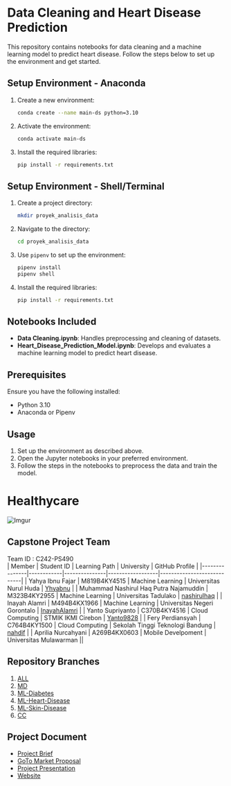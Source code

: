 
# Data Cleaning and Heart Disease Prediction

This repository contains notebooks for data cleaning and a machine learning model to predict heart disease. Follow the steps below to set up the environment and get started.

## Setup Environment - Anaconda

1. Create a new environment:
   ```bash
   conda create --name main-ds python=3.10
   ```
2. Activate the environment:
   ```bash
   conda activate main-ds
   ```
3. Install the required libraries:
   ```bash
   pip install -r requirements.txt
   ```

## Setup Environment - Shell/Terminal

1. Create a project directory:
   ```bash
   mkdir proyek_analisis_data
   ```
2. Navigate to the directory:
   ```bash
   cd proyek_analisis_data
   ```
3. Use `pipenv` to set up the environment:
   ```bash
   pipenv install
   pipenv shell
   ```
4. Install the required libraries:
   ```bash
   pip install -r requirements.txt
   ```

## Notebooks Included

- **Data Cleaning.ipynb**: Handles preprocessing and cleaning of datasets.
- **Heart_Disease_Prediction_Model.ipynb**: Develops and evaluates a machine learning model to predict heart disease.

## Prerequisites

Ensure you have the following installed:
- Python 3.10
- Anaconda or Pipenv

## Usage

1. Set up the environment as described above.
2. Open the Jupyter notebooks in your preferred environment.
3. Follow the steps in the notebooks to preprocess the data and train the model.


# Healthycare

![Imgur](https://imgur.com/bxXKaJn.jpg)


## Capstone Project Team
Team ID : C242-PS490   
| Member        | Student ID | Learning Path | University      | GitHub Profile             |
|---------------|------------|---------------|------------------|----------------------------|
| Yahya Ibnu Fajar | M819B4KY4515 | Machine Learning | Universitas Nurul Huda | [Yhyabnu](https://github.com/Yhyabnu) |
| Muhammad Nashirul Haq Putra Najamuddin | M323B4KY2955 | Machine Learning | Universitas Tadulako | [nashirulhaq](https://github.com/nashirulhaq) |
| Inayah Alamri | M494B4KX1966 | Machine Learning | Universitas Negeri Gorontalo | [InayahAlamri](https://github.com/InayahAlamri) |
| Yanto Supriyanto | C370B4KY4516 | Cloud Computing | STMIK IKMI Cirebon | [Yanto9828](https://github.com/Yanto9828) |
| Fery Perdiansyah | C764B4KY1500 | Cloud Computing | Sekolah Tinggi Teknologi Bandung | [nahdif](https://github.com/nahdif) |
| Aprilia Nurcahyani | A269B4KX0603 | Mobile Develpoment | Universitas Mulawarman ||

## Repository Branches
1. [ALL](https://github.com/nashirulhaq/Healthycare)
2. [MD](https://github.com/nashirulhaq/Healthycare/tree/healthycare-md)
3. [ML-Diabetes](https://github.com/nashirulhaq/Healthycare/tree/healthycare-diabetes)
4. [ML-Heart-Disease](https://github.com/nashirulhaq/Healthycare/tree/healthycare-heart-disease)
5. [ML-Skin-Disease](https://github.com/nashirulhaq/Healthycare/tree/healthycare-skin-disease)
6. [CC](https://github.com/nashirulhaq/Healthycare/tree/healthycare-cc)

## Project Document
- [Project Brief](https://docs.google.com/document/d/1Zy1eNbHBgvT6H12r_uthZrvrgpRB0lIs/edit?usp=sharing&ouid=116417980236872077447&rtpof=true&sd=true)
- [GoTo Market Proposal](https://docs.google.com/document/d/1oFrs_48evTZoj9wfi3Y3YAJagT1i38vN/edit?usp=sharing&ouid=116417980236872077447&rtpof=true&sd=true)
- [Project Presentation](https://youtu.be/DOQkEYnzwn4)
- [Website](http://project-cloud-441907.et.r.appspot.com/)
